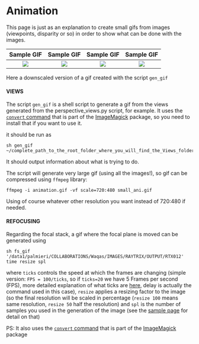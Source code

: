 # Animation

This page is just as an explanation to create small gifs from images (viewpoints, disparity or so) in order to show what can be done with the images.


Sample GIF               |  Sample GIF          |  Sample GIF          |  Sample GIF          |
:-------------------------:|:-------------------------:|:-------------------------:|:-------------------------:|
![](https://github.com/PlenopticToolbox/PlenopticToolbox2.0/blob/master/ANIMATIONS/small_ani_dragon.gif)  |  ![](https://github.com/PlenopticToolbox/PlenopticToolbox2.0/blob/master/ANIMATIONS/small_ani_cards.gif) | ![](https://github.com/PlenopticToolbox/PlenopticToolbox2.0/blob/master/ANIMATIONS/small_ani_glasses.gif) |  ![](https://github.com/PlenopticToolbox/PlenopticToolbox2.0/blob/master/ANIMATIONS/focalstack_d20_r70.gif) | 

Here a downscaled version of a gif created with the script `gen_gif`

#### VIEWS
The script `gen_gif` is a shell script to generate a gif from the views generated from the perspective_views.py script, for example.
It uses the [`convert` command](https://imagemagick.org/script/convert.php) that is part of the [ImageMagick](https://www.imagemagick.org/) package, so you need to install that if you want to use it.

it should be run as 

```
sh gen_gif ~/complete_path_to_the_root_folder_where_you_will_find_the_Views_folder(without_Views_in_the_path)
```

It should output information about what is trying to do.

The script will generate very large gif (using all the images!), so gif can be compressed using `ffmpeg` library:

```
ffmpeg -i animation.gif -vf scale=720:480 small_ani.gif
```

Using of course whatever other resolution you want instead of 720:480 if needed.

#### REFOCUSING
Regarding the focal stack, a gif where the focal plane is moved can be generated using 
```
sh fs_gif '/data1/palmieri/COLLABORATIONS/Waqas/IMAGES/RAYTRIX/OUTPUT/RTX012' time resize spl
```
where `ticks` controls the speed at which the frames are changing (simple version: `FPS = 100/ticks`, so if `ticks=20` we have 5 Frames per second (FPS), more detailed explanation of what ticks are [here](http://www.imagemagick.org/script/command-line-options.php#delay), delay is actually the command used in this case), `resize` applies a resizing factor to the image (so the final resolution will be scaled in percentage (`resize 100` means same resolution, `resize 50` half the resolution) and `spl` is the number of samples you used in the generation of the image (see the [sample page](https://github.com/PlenopticToolbox/PlenopticToolbox2.0/tree/master/python/samples) for detail on that)

PS: It also uses the [`convert` command](https://imagemagick.org/script/convert.php) that is part of the [ImageMagick](https://www.imagemagick.org/) package
